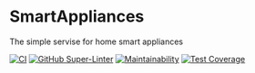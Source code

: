 # SmartAppliances

The simple servise for home smart appliances

[![CI](https://github.com/Ni-2/smartappliances/workflows/CI/badge.svg)](https://github.com/Ni-2/smartappliances/actions)
[![GitHub Super-Linter](https://github.com/Ni-2/smartappliances/workflows/Super-Linter/badge.svg)](https://github.com/marketplace/actions/super-linter)
[![Maintainability](https://api.codeclimate.com/v1/badges/5c2375bb750c56c72398/maintainability)](https://codeclimate.com/github/Ni-2/smartappliances/maintainability)
[![Test Coverage](https://api.codeclimate.com/v1/badges/5c2375bb750c56c72398/test_coverage)](https://codeclimate.com/github/Ni-2/smartappliances/test_coverage)
